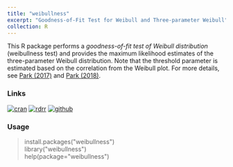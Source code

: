 ```yaml
---
title: "weibullness" 
excerpt: "Goodness-of-Fit Test for Weibull and Three-parameter Weibull"
collection: R
---
```

This R package performs a <i>goodness-of-fit test of Weibull distribution</i>
(weibullness test) and
provides the maximum likelihood estimates of the three-parameter Weibull distribution.
Note that the threshold parameter is estimated based on the correlation from the Weibull plot.
For more details, see 
[Park (2017)](http://journals.sfu.ca/ijietap/index.php/ijie/article/view/2848)
and
[Park (2018)](https://doi.org/10.1155/2018/6056975). 
 
### Links
[![cran](https://cranlogs.r-pkg.org/badges/grand-total/weibullness)](https://cran.r-project.org/web/packages/weibullness/) 
[![rdrr](https://img.shields.io/badge/%20-rdrr.io-yellowgreen.svg)](https://rdrr.io/cran/weibullness/)
[![github](https://img.shields.io/badge/%20-github-lightgrey.svg)](https://github.com/appliedstat/R/tree/master/weibullness)

### Usage
> install.packages(\"weibullness\") <br />
> library(\"weibullness\")  <br />
> help(package=\"weibullness\") 
